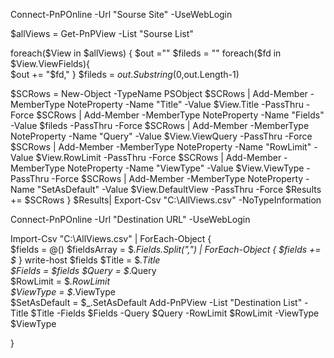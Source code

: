 Connect-PnPOnline -Url "Sourse Site" -UseWebLogin

$allViews = Get-PnPView -List "Sourse List"
 
foreach($View in $allViews)
{ 
   $out =""
    $fileds = ""
   foreach($fd in $View.ViewFields){  
    $out += "$fd,"
    } 
    $fileds = $out.Substring(0,$out.Length-1)

   $SCRows = New-Object -TypeName PSObject
   $SCRows | Add-Member -MemberType NoteProperty -Name "Title" -Value $View.Title -PassThru -Force
   $SCRows | Add-Member -MemberType NoteProperty -Name "Fields" -Value $fileds -PassThru -Force
   $SCRows | Add-Member -MemberType NoteProperty -Name "Query" -Value $View.ViewQuery -PassThru -Force
   $SCRows | Add-Member -MemberType NoteProperty -Name "RowLimit" -Value $View.RowLimit -PassThru -Force
   $SCRows | Add-Member -MemberType NoteProperty -Name "ViewType" -Value $View.ViewType -PassThru -Force
   $SCRows | Add-Member -MemberType NoteProperty -Name "SetAsDefault" -Value $View.DefaultView -PassThru -Force
   $Results += $SCRows 
   }
$Results| Export-Csv "C:\AllViews.csv" -NoTypeInformation

Connect-PnPOnline -Url "Destination URL" -UseWebLogin

 
Import-Csv "C:\AllViews.csv" | ForEach-Object {   
    $fields = @()
    $fieldsArray = $_.Fields.Split(",") | ForEach-Object {
    $fields += $_
    }
    write-host $fields
    $Title = $_.Title  
    $Fields = $fields
    $Query = $_.Query  
    $RowLimit = $_.RowLimit  
    $ViewType = $_.ViewType  
    $SetAsDefault = $_.SetAsDefault 
    Add-PnPView -List "Destination List" -Title $Title -Fields $Fields -Query $Query -RowLimit $RowLimit -ViewType $ViewType

}

